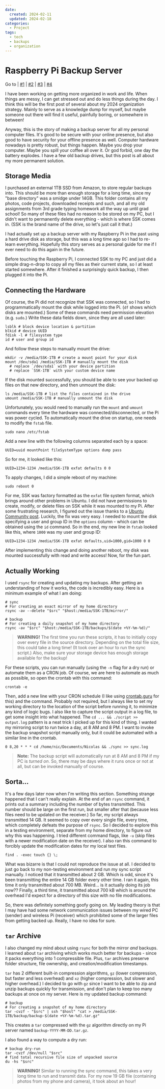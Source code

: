 ```yaml
---
date:
  created: 2024-02-11
  updated: 2024-02-18
categories:
  - Project
tags:
  - tech
  - backups
  - organization
---
```

# Raspberry Pi Backup Server

Go to
| [\#1](./2024-02-11-backup.md)
| [\#2](./2024-02-18-passwords.md)
| [\#3](./2024-02-25-gmails.md)
| [\#4](./2024-02-26-github.md)

I have been working on getting more organized in work and life. When things are messy, I can get stressed out and do less things during the day. I think this will be the first post of several about my 2024 organization strategy. Mainly to serve as a knowledge dump for myself, but maybe someone out there will find it useful, painfully boring, or somewhere in between!

Anyway, this is the story of making a backup server for all my personal computer files. It's good to be secure with your online presence, but also good to have security for your offline presence as well. Computer hardware nowadays is pretty robust, but things happen. Maybe you drop your computer. Maybe you spill your coffee all over it. Or god forbid, one day the battery explodes. I have a few old backup drives, but this post is all about my more permanent solution.

<!-- more -->

## Storage Media

I purchased an external 1TB SSD from Amazon, to store regular backups into. This should be more than enough storage for a long time, since my "base directory" was a smidge under 14GB. This folder contains all my photos, code projects, downloaded receipts and such, and all my old assignments from 3rd grade typing homework all the way up until grad school! So many of these files had no reason to be stored on my PC, but I didn't want to permanently delete everything - which is where SSK comes in. (SSK is the brand name of the drive, so let's just call it that.)

I had actually set up a backup server with my Raspberry Pi in the past using a hard drive disk as storage, but this was a long time ago so I had to re-learn everything. Hopefully this story serves as a personal guide for me if I ever need to do this again in the future.

Before touching the Raspberry Pi, I connected SSK to my PC and just did a simple drag-n-drop to copy all my files as their current state, so I at least started somewhere. After it finished a surprisingly quick backup, I then plugged it into the Pi.

## Connecting the Hardware

Of course, the Pi did not recognize that SSK was connected, so I had to programmatically mount the disk while logged into the Pi. (`df` shows which disks are mounted.) Some of these commands need permission elevation (e.g. `sudo`.) Write these data fields down, since they are all used later:

```shell
lsblk # block device location & partition
blkid # device UUID
fdisk -l # filesystem type
id # user and group id
```

And follow these steps to manually mount the drive:

```shell
mkdir -v /media/SSK-1TB # create a mount point for your disk
mount /dev/sda1 /media/SSK-1TB # manually mount the disk
  # replace `/dev/sda1` with your device partition
  # replace `SSK-1TB` with your custom device name
```

If the disk mounted successfully, you should be able to see your backed up files on that new directory, and then unmount the disk:

```shell
ls /media/SSK-1TB # list the files contained in the drive
umount /media/SSK-1TB # manually unmount the disk
```

Unfortunately, you would need to manually run the `mount` and `umount` commands every time the hardware was connected/disconnected, or the Pi was power cycled. To automatically mount the drive on startup, one needs to modify the `fstab` file.

```shell
sudo nano /etc/fstab
```

Add a new line with the following columns separated each by a space:

```
UUID=uuid mountPoint fileSystemType options dump pass
```

So for me, it looked like this:

```
UUID=1234-1234 /media/SSK-1TB exfat defaults 0 0
```

To apply changes, I did a simple reboot of my machine:

```shell
sudo reboot 0
```

For me, SSK was factory formatted as the `exfat` file system format, which brings around other problems in Ubuntu. I did not have permissions to create, modify, or delete files on SSK while it was mounted to my Pi. After some frustrating research, I figured out the issue thanks to a [Ubuntu Community post](https://help.ubuntu.com/community/Fstab). Luckily, the fix was very easy. I needed to mount the disk specifying a user and group ID in the `options` column - which can be obtained using the `id` command. So in the end, my new line in `fstab` looked like this, where `1000` was my user and group ID:

```
UUID=1234-1234 /media/SSK-1TB exfat defaults,uid=1000,gid=1000 0 0
```

After implementing this change and doing another reboot, my disk was mounted successfully with read and write access! Now, for the fun part.

## Actually Working

I used `rsync` for creating and updating my backups. After getting an understanding of how it works, the code is incredibly easy. Here is a minimum example of what I am doing:

```shell
# sync
# For creating an exact mirror of my home directory
rsync -av --delete "$src" "$host:/media/SSK-1TB/mirror/"
```

```shell
# backup
# For creating a daily snapshot of my home directory
rsync -av "$src" "$host:/media/SSK-1TB/backups/$(date +%Y-%m-%d)/"
```

> **WARNING!** The first time you run these scripts, it has to initially copy over every file in the source directory. Depending on the total file size, this could take a long time! (It took over an hour to run the sync script.) Also, make sure your storage device has enough storage available for the backup!

For these scripts, you can run manually (using the `-n` flag for a dry run) or automate them as a CRON job. Of course, we are here to automate as much as possible, so open the crontab with this command:

```shell
crontab -e
```

Then, add a new line with your CRON schedule (I like using [crontab.guru](https://crontab.guru/) for this) and the command. Probably not required, but I always like to set my working directory to the location of the script before running it, to minimize any kind of logic bugs. I also like to capture the script output in a log file, to get some insight into what happened. The `cd ... && ./script >> output.log` pattern is a neat trick I picked up for this kind of thing. I wanted my mirroring script to run twice a day, at 8 AM and 8 PM. I want to invoke the backup snapshot script manually only, but it could be automated with a similar line in the crontab.

```
0 8,20 * * * cd /home/nic/Documents/Nicolas && ./sync >> sync.log
```

> **Note:** The backup script will automatically run at 8 AM and 8 PM if my PC is *turned on*. So, there may be days where it runs once or not at all, but can be invoked manually of course.

## Sorta...

It's a few days later now when I'm writing this section. Something strange happened that I can't really explain. At the end of an `rsync` command, it prints out a summary including the number of bytes transmitted. This number should be large on the first run, but smaller after that (because less files need to be updated on the receiver.) So far, my script always transmitted 14 GB. It seemed to copy over every single file, every time, which completely defeats the purpose of `rsync`. So I decided to explore this in a testing environment, separate from my home directory, to figure out why this was happening. I tried different command flags, like `-u` (skip files with a newer modification date on the receiver). I also ran this command to forcibly update the modification dates for my local test files.

```shell
find . -exec touch {} \;
```

What was bizarre is that I could not reproduce the issue at all. I decided to just go back to my non-testing environment and run my sync script manually. I noticed that it transmitted about 2 GB. Which is odd, since it's been transmitting the entire 14 GB folder every other time. I ran it again, this time it only transmitted about 700 MB. Weird... is it actually doing its job now?? Finally, a third time, it transmitted about 700 kB which is around the overhead I'd expect for a directory of this size with no file modifications.

So, there was definitely something goofy going on. My leading theory is that I may have had some network communication issues between my wired PC (sender) and wireless Pi (receiver) which prohibited some of the larger files from getting backed up. Really, I have no idea for sure.

## `tar` Archive

I also changed my mind about using `rsync` for both the mirror *and* backups. I learned about `tar` archiving which works much better for backups - since it packs everything into 1 compressible file. Plus, `tar` archives preserve folder structure, file ownership, and creation/modification timestamps.

`tar` has 2 different built-in compression algorithms, `gz` (lower compression, but faster and less overhead) and `xz` (higher compression, but slower and higher overhead.) I decided to go with `gz` since I want to be able to zip and unzip backups quickly for transmission, and don't plan to keep too many backups at once on my server. Here is my updated backup command:

```shell
# backup
# For creating a snapshot of my home directory
tar -cvzf - "$src" | ssh "$host" "cat > /media/SSK-1TB/backup/backup-$(date +%Y-%m-%d).tar.gz"
```

This creates a `tar` compressed with the `gz` algorithm directly on my Pi server named `backup-YYYY-MM-DD.tar.gz`.

I also found a way to compute a dry run:

```shell
# backup dry-run
tar -cvzf /dev/null "$src"
# find total recursive file size of unpacked source
du -hs "$src"
```

> **WARNING!** Similar to running the sync command, this takes a very long time to run and transmit data. For my now 19 GB file (containing photos from my phone and camera), it took about an hour!